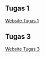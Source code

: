 ## Tugas 1
<a href="https://pweb-tugas1.vercel.app/" target="_blank">Website Tugas 1</a>

## Tugas 3
<a href="https://pweb-tugas3-lemon.vercel.app/" target="_blank">Website Tugas 3</a>
